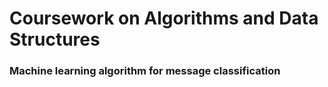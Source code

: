 # Coursework on Algorithms and Data Structures
### Machine learning algorithm for message classification
